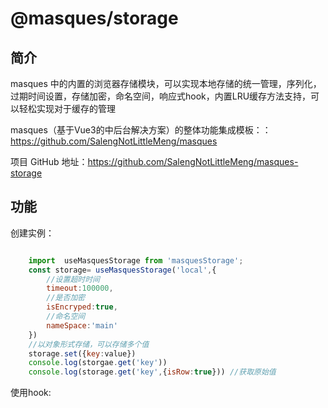 # @masques/storage

## 简介

masques 中的内置的浏览器存储模块，可以实现本地存储的统一管理，序列化，过期时间设置，存储加密，命名空间，响应式hook，内置LRU缓存方法支持，可以轻松实现对于缓存的管理

masques（基于Vue3的中后台解决方案）的整体功能集成模板：：https://github.com/SalengNotLittleMeng/masques

项目 GitHub 地址：https://github.com/SalengNotLittleMeng/masques-storage

## 功能

创建实例：

```js

    import  useMasquesStorage from 'masquesStorage';
    const storage= useMasquesStorage('local',{
        //设置超时时间
        timeout:100000,
        //是否加密
        isEncryped:true,
        //命名空间
        nameSpace:'main'
    })
    //以对象形式存储，可以存储多个值
    storage.set({key:value})
    console.log(storgae.get('key'))
    console.log(storage.get('key',{isRow:true})) //获取原始值
```

使用hook:
